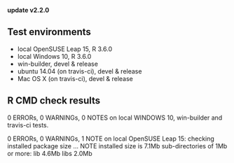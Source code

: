 **update v2.2.0**

## Test environments
* local OpenSUSE Leap 15, R 3.6.0
* local Windows 10, R 3.6.0
* win-builder, devel & release
* ubuntu 14.04 (on travis-ci), devel & release
* Mac OS X (on travis-ci), devel & release

## R CMD check results
0 ERRORs, 0 WARNINGs, 0 NOTES on local WINDOWS 10, win-builder and travis-ci tests.

0 ERRORs, 0 WARNINGs, 1 NOTE on local OpenSUSE Leap 15:
        checking installed package size ... NOTE
        installed size is  7.1Mb
        sub-directories of 1Mb or more:
          lib    4.6Mb
          libs   2.0Mb
